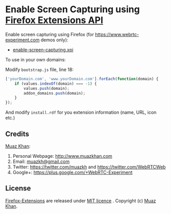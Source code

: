 # Enable Screen Capturing using [Firefox Extensions API](https://github.com/muaz-khan/Firefox-Extensions)

Enable screen capturing using Firefox (for https://www.webrtc-experiment.com demos only):

* [enable-screen-capturing.xpi](https://www.webrtc-experiment.com/store/firefox-extension/enable-screen-capturing.xpi)

To use in your own domains:

Modify `bootstrap.js` file, line 18:

```javascript
['yourDomain.com', 'www.yourDomain.com'].forEach(function(domain) {
    if (values.indexOf(domain) === -1) {
        values.push(domain);
        addon_domains.push(domain);
    }
});
```

And modify `install.rdf` for you extension information (name, URL, icon etc.)

## Credits

[Muaz Khan](https://github.com/muaz-khan):

1. Personal Webpage: http://www.muazkhan.com
2. Email: muazkh@gmail.com
3. Twitter: https://twitter.com/muazkh and https://twitter.com/WebRTCWeb
4. Google+: https://plus.google.com/+WebRTC-Experiment

## License

[Firefox-Extensions](https://github.com/muaz-khan/Firefox-Extensions) are released under [MIT licence](https://www.webrtc-experiment.com/licence/) . Copyright (c) [Muaz Khan](https://plus.google.com/+MuazKhan).
